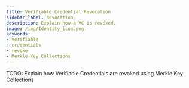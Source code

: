 ```yaml
---
title: Verifiable Credential Revocation
sidebar_label: Revocation
description: Explain how a VC is revoked.
image: /img/Identity_icon.png
keywords:
- verifiable
- credentials
- revoke
- Merkle Key Collections
---
```



TODO: Explain how Verifiable Credentials are revoked using Merkle Key Collections